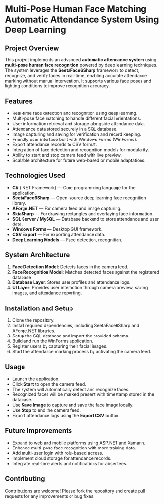 
# Multi-Pose Human Face Matching Automatic Attendance System Using Deep Learning

## Project Overview

This project implements an advanced **automatic attendance system** using **multi-pose human face recognition** powered by deep learning techniques. The system leverages the **SeetaFace6Sharp** framework to detect, recognize, and verify faces in real-time, enabling accurate attendance marking without manual intervention. It supports various face poses and lighting conditions to improve recognition accuracy.

## Features

- Real-time face detection and recognition using deep learning.
- Multi-pose face matching to handle different facial orientations.
- User information retrieval and storage alongside attendance data.
- Attendance data stored securely in a SQL database.
- Image capturing and saving for verification and record keeping.
- Friendly user interface built with Windows Forms (WinForms).
- Export attendance records to CSV format.
- Integration of face detection and recognition models for modularity.
- Ability to start and stop camera feed with live preview.
- Scalable architecture for future web-based or mobile adaptations.

## Technologies Used

- **C#** (.NET Framework) — Core programming language for the application.
- **SeetaFace6Sharp** — Open-source deep learning face recognition library.
- **AForge.NET** — For camera feed and image capturing.
- **SkiaSharp** — For drawing rectangles and overlaying face information.
- **SQL Server / MySQL** — Database backend to store attendance and user data.
- **Windows Forms** — Desktop GUI framework.
- **CSV Export** — For exporting attendance data.
- **Deep Learning Models** — Face detection, recognition.

## System Architecture

1. **Face Detection Model**: Detects faces in the camera feed.
2. **Face Recognition Model**: Matches detected faces against the registered database
3. **Database Layer**: Stores user profiles and attendance logs.
4. **UI Layer**: Provides user interaction through camera preview, saving images, and attendance reporting.

## Installation and Setup

1. Clone the repository.
2. Install required dependencies, including SeetaFace6Sharp and AForge.NET libraries.
3. Setup the SQL database and import the provided schema.
4. Build and run the WinForms application.
5. Register users by capturing their facial images.
6. Start the attendance marking process by activating the camera feed.

## Usage

- Launch the application.
- Click **Start** to open the camera feed.
- The system will automatically detect and recognize faces.
- Recognized faces will be marked present with timestamp stored in the database.
- Use **Save Image** to capture and save the face image locally.
- Use **Stop** to end the camera feed.
- Export attendance logs using the **Export CSV** button.

## Future Improvements

- Expand to web and mobile platforms using ASP.NET and Xamarin.
- Enhance multi-pose face recognition with more training data.
- Add multi-user login with role-based access.
- Implement cloud storage for attendance records.
- Integrate real-time alerts and notifications for absentees.

## Contributing

Contributions are welcome! Please fork the repository and create pull requests for any improvements or bug fixes.

